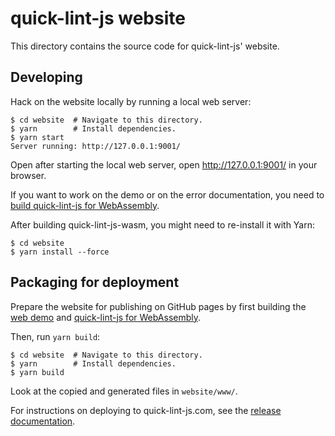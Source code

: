 # quick-lint-js website

This directory contains the source code for quick-lint-js' website.

## Developing

Hack on the website locally by running a local web server:

    $ cd website  # Navigate to this directory.
    $ yarn        # Install dependencies.
    $ yarn start
    Server running: http://127.0.0.1:9001/

Open after starting the local web server, open http://127.0.0.1:9001/ in your
browser.

If you want to work on the demo or on the error documentation, you need to
[build quick-lint-js for WebAssembly](wasm/README.md).

After building quick-lint-js-wasm, you might need to re-install it with Yarn:

    $ cd website
    $ yarn install --force

## Packaging for deployment

Prepare the website for publishing on GitHub pages by first building the [web
demo](demo/README.md) and [quick-lint-js for WebAssembly](wasm/README.md).

Then, run `yarn build`:

    $ cd website  # Navigate to this directory.
    $ yarn        # Install dependencies.
    $ yarn build

Look at the copied and generated files in `website/www/`.

For instructions on deploying to quick-lint-js.com, see the [release
documentation](../docs/RELEASE.md).
